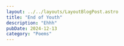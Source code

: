 ```yaml
---
layout: ../../layouts/LayoutBlogPost.astro
title: "End of Youth"
description: "Ehhh"
pubDate: 2024-12-13
category: "Poems"
---
```

